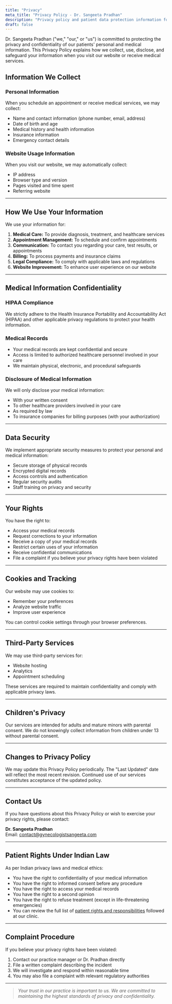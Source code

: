 ```yaml
---
title: "Privacy"
meta_title: "Privacy Policy - Dr. Sangeeta Pradhan"
description: "Privacy policy and patient data protection information for Dr. Sangeeta Pradhan's gynecology practice."
draft: false
---
```


Dr. Sangeeta Pradhan ("we," "our," or "us") is committed to protecting the privacy and confidentiality of our patients' personal and medical information. This Privacy Policy explains how we collect, use, disclose, and safeguard your information when you visit our website or receive medical services.

## Information We Collect

### Personal Information

When you schedule an appointment or receive medical services, we may collect:

- Name and contact information (phone number, email, address)
- Date of birth and age
- Medical history and health information
- Insurance information
- Emergency contact details

### Website Usage Information

When you visit our website, we may automatically collect:

- IP address
- Browser type and version
- Pages visited and time spent
- Referring website

---

## How We Use Your Information

We use your information for:

1. **Medical Care:** To provide diagnosis, treatment, and healthcare services
2. **Appointment Management:** To schedule and confirm appointments
3. **Communication:** To contact you regarding your care, test results, or appointments
4. **Billing:** To process payments and insurance claims
5. **Legal Compliance:** To comply with applicable laws and regulations
6. **Website Improvement:** To enhance user experience on our website

---

## Medical Information Confidentiality

### HIPAA Compliance

We strictly adhere to the Health Insurance Portability and Accountability Act (HIPAA) and other applicable privacy regulations to protect your health information.

### Medical Records

- Your medical records are kept confidential and secure
- Access is limited to authorized healthcare personnel involved in your care
- We maintain physical, electronic, and procedural safeguards

### Disclosure of Medical Information

We will only disclose your medical information:

- With your written consent
- To other healthcare providers involved in your care
- As required by law
- To insurance companies for billing purposes (with your authorization)

---

## Data Security

We implement appropriate security measures to protect your personal and medical information:

- Secure storage of physical records
- Encrypted digital records
- Access controls and authentication
- Regular security audits
- Staff training on privacy and security

---

## Your Rights

You have the right to:

- Access your medical records
- Request corrections to your information
- Receive a copy of your medical records
- Restrict certain uses of your information
- Receive confidential communications
- File a complaint if you believe your privacy rights have been violated

---

## Cookies and Tracking

Our website may use cookies to:

- Remember your preferences
- Analyze website traffic
- Improve user experience

You can control cookie settings through your browser preferences.

---

## Third-Party Services

We may use third-party services for:

- Website hosting
- Analytics
- Appointment scheduling

These services are required to maintain confidentiality and comply with applicable privacy laws.

---

## Children's Privacy

Our services are intended for adults and mature minors with parental consent. We do not knowingly collect information from children under 13 without parental consent.

---

## Changes to Privacy Policy

We may update this Privacy Policy periodically. The "Last Updated" date will reflect the most recent revision. Continued use of our services constitutes acceptance of the updated policy.

---

## Contact Us

If you have questions about this Privacy Policy or wish to exercise your privacy rights, please contact:

**Dr. Sangeeta Pradhan**  
Email: contact@gynecologistsangeeta.com

---

## Patient Rights Under Indian Law

As per Indian privacy laws and medical ethics:

- You have the right to confidentiality of your medical information
- You have the right to informed consent before any procedure
- You have the right to access your medical records
- You have the right to a second opinion
- You have the right to refuse treatment (except in life-threatening emergencies)
- You can review the full list of [patient rights and responsibilities](/patients-right/) followed at our clinic.

---

## Complaint Procedure

If you believe your privacy rights have been violated:

1. Contact our practice manager or Dr. Pradhan directly
2. File a written complaint describing the incident
3. We will investigate and respond within reasonable time
4. You may also file a complaint with relevant regulatory authorities

---

> _Your trust in our practice is important to us. We are committed to maintaining the highest standards of privacy and confidentiality._
